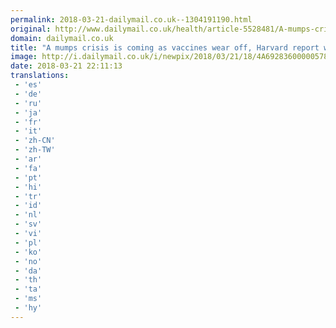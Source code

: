 ```yaml
---
permalink: 2018-03-21-dailymail.co.uk--1304191190.html
original: http://www.dailymail.co.uk/health/article-5528481/A-mumps-crisis-coming-vaccines-wear-Harvard-report-warns.html?ITO=1490&ns_mchannel=rss&ns_campaign=1490
domain: dailymail.co.uk
title: "A mumps crisis is coming as vaccines wear off, Harvard report warns "
image: http://i.dailymail.co.uk/i/newpix/2018/03/21/18/4A69283600000578-0-image-a-5_1521655866897.jpg
date: 2018-03-21 22:11:13
translations: 
 - 'es'
 - 'de'
 - 'ru'
 - 'ja'
 - 'fr'
 - 'it'
 - 'zh-CN'
 - 'zh-TW'
 - 'ar'
 - 'fa'
 - 'pt'
 - 'hi'
 - 'tr'
 - 'id'
 - 'nl'
 - 'sv'
 - 'vi'
 - 'pl'
 - 'ko'
 - 'no'
 - 'da'
 - 'th'
 - 'ta'
 - 'ms'
 - 'hy'
---
```


